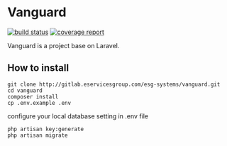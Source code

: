 # Vanguard
[![build status](http://gitlab.eservicesgroup.com/esg-systems/vanguard/badges/master/build.svg)](http://gitlab.eservicesgroup.com/esg-systems/vanguard/commits/master) [![coverage report](http://gitlab.eservicesgroup.com/esg-systems/vanguard/badges/master/coverage.svg)](http://gitlab.eservicesgroup.com/esg-systems/vanguard/commits/master)

Vanguard is a project base on Laravel.


## How to install

```
git clone http://gitlab.eservicesgroup.com/esg-systems/vanguard.git
cd vanguard
composer install
cp .env.example .env
```

configure your local database setting in .env file

```
php artisan key:generate
php artisan migrate
```